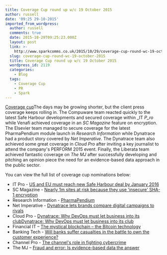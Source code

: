 ```yaml
---
title: Coverage Cup round up w/c 19 October 2015
author: russell
date: '09:25 29-10-2015'
imported_from_wordpress:
  author: russell
  comments: true
  date: 2015-10-29T09:25:23.000Z
  layout: post
  link: >-
    http://www.sparkcomms.co.uk/2015/10/29/coverage-cup-round-wc-19-october-2015/
  slug: coverage-cup-round-wc-19-october-2015
  title: Coverage Cup round up w/c 19 October 2015
  wordpress_id: 2119
  categories:
    - Blog
  tags:
    - Coverage Cup
    - PR
    - Spark
---
```


[Coverage cup](Coverage-cup-167x300.jpg)The days may be growing shorter, but the client press coverage keeps rolling in. The Compuware team reacted quickly to the latest Safe Harbour developments and secured coverage within _IT _P_ro_ while Venafi achieved coverage in an _SC Magazine_ feature on encryption. The Elsevier team managed to secure coverage for the latest PharmaPendium module launch in _Research Information_ while Dynatrace had a product story covered by _Net Imperative_. The Dynatrace team also achieved some great coverage in _Cloud Pro_ after inviting a key journalist to attend the company's PERFORM 2015 event. Finally, the Liberata team achieved fantastic coverage on _The MJ_ after successfully developing and pitching an opinion piece the need for an evidence-based data approach in the public sector.

You can view the full list of coverage cup nominations below:

  * IT Pro - [US and EU must reach new Safe Harbour deal by January 2016](http://www.itpro.co.uk/security/25393/us-and-eu-must-reach-new-safe-harbour-deal-by-january-2016)
  * SC Magazine - [Nearly 1m sites at risk because they use 'insecure' SHA-1 encryption](http://www.scmagazineuk.com/nearly-1m-sites-at-risk-because-they-use-insecure-sha-1-encryption/article/448107/)
  * Research Information - [PharmaPendium](http://www.researchinformation.info/products/product_details.php?product_id=728)
  * Net Imperative - [Dynatrace lets brands compare digital campaigns to rivals](http://www.netimperative.com/2015/10/dynatrace-lets-brands-compare-digital-campaigns-to-rivals/)
  * Cloud Pro - [Dynatrace: Why DevOps must let business into its clubDynatrace: Why DevOps must let business into its club](http://www.cloudpro.co.uk/collaboration/5458/dynatrace-why-devops-must-let-business-into-its-club)
  * Financial IT – [The mystical blockchain – the Bitcoin technology](http://www.financialit.net/content/mystical-blockchain-bitcoin-technology)
  * Banking Tech - [Will banks suffer casualties in the battle to own the customer experience?](http://www.bankingtech.com/387292/will-banks-suffer-casualties-in-the-battle-to-own-the-customer-experience/)
  * Channel Pro - [The channel's role in fighting cybercrime](http://www.channelpro.co.uk/opinion/9508/the-channels-role-in-fighting-cybercrime)
  * The MJ – [Fraud and error: Is evidence-based data the answer](http://www.themj.co.uk/Fraud-and-error-Is-evidence-based-data-the-answer/202102)
